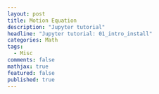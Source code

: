 ```yaml
---
layout: post
title: Motion Equation
description: "Jupyter tutorial"
headline: "Jupyter tutorial: 01_intro_install"
categories: Math
tags: 
  - Misc
comments: false
mathjax: true
featured: false
published: true
---
```


<head>
  <link rel="import" href="https://github.com/jaekookang/useful_bits/blob/master/Programming/%5BEnv%5D_Jupyter/Jupyter_Tutorial/ipynb_data/01_intro_install.html">
</head>
